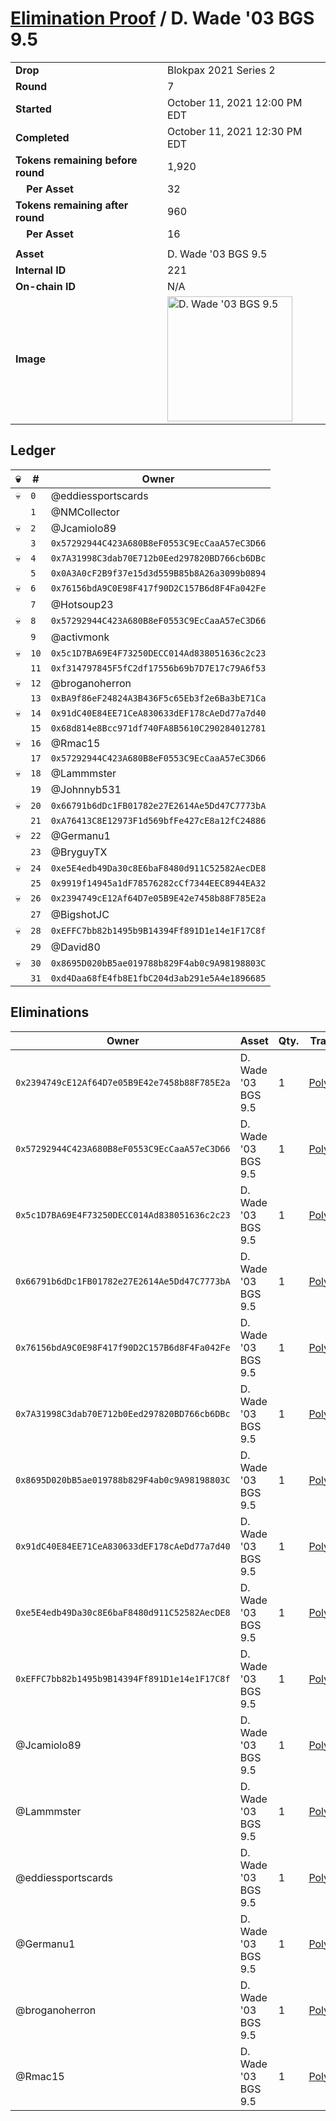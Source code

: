 # [Elimination Proof](./readme.md) / D. Wade &#039;03 BGS 9.5

|||
|---|---|
| **Drop** | Blokpax 2021 Series 2 |
| **Round** | 7 |
| **Started** | October 11, 2021 12:00 PM EDT |
| **Completed** | October 11, 2021 12:30 PM EDT |
| **Tokens remaining before round** | 1,920 |
| **&nbsp;&nbsp;&nbsp;&nbsp;Per Asset** | 32 |
| **Tokens remaining after round** | 960 |
| **&nbsp;&nbsp;&nbsp;&nbsp;Per Asset** | 16 |
| | |
| **Asset** | D. Wade &#039;03 BGS 9.5 |
| **Internal ID** | 221 |
| **On-chain ID** | N/A |
| **Image** | <img src="https://tcdn.blokpax.com/9484ebfa-63d3-4c81-9c60-6966a03b9e80/152bceb34f97ee2845f323a1944aa99ecd4423e2ebe188c844443a9f4629e3c5.jpg" height="200" alt="D. Wade &#039;03 BGS 9.5" /> |

## Ledger

| 💀 | # | Owner |
| --- | --- | --- |
| 💀 | `0` | @eddiessportscards |
|  | `1` | @NMCollector |
| 💀 | `2` | @Jcamiolo89 |
|  | `3` | `0x57292944C423A680B8eF0553C9EcCaaA57eC3D66` |
| 💀 | `4` | `0x7A31998C3dab70E712b0Eed297820BD766cb6DBc` |
|  | `5` | `0x0A3A0cF2B9f37e15d3d559B85b8A26a3099b0894` |
| 💀 | `6` | `0x76156bdA9C0E98F417f90D2C157B6d8F4Fa042Fe` |
|  | `7` | @Hotsoup23 |
| 💀 | `8` | `0x57292944C423A680B8eF0553C9EcCaaA57eC3D66` |
|  | `9` | @activmonk |
| 💀 | `10` | `0x5c1D7BA69E4F73250DECC014Ad838051636c2c23` |
|  | `11` | `0xf314797845F5fC2df17556b69b7D7E17c79A6f53` |
| 💀 | `12` | @broganoherron |
|  | `13` | `0xBA9f86eF24824A3B436F5c65Eb3f2e6Ba3bE71Ca` |
| 💀 | `14` | `0x91dC40E84EE71CeA830633dEF178cAeDd77a7d40` |
|  | `15` | `0x68d814e8Bcc971df740FA8B5610C290284012781` |
| 💀 | `16` | @Rmac15 |
|  | `17` | `0x57292944C423A680B8eF0553C9EcCaaA57eC3D66` |
| 💀 | `18` | @Lammmster |
|  | `19` | @Johnnyb531 |
| 💀 | `20` | `0x66791b6dDc1FB01782e27E2614Ae5Dd47C7773bA` |
|  | `21` | `0xA76413C8E12973F1d569bfFe427cE8a12fC24886` |
| 💀 | `22` | @Germanu1 |
|  | `23` | @BryguyTX |
| 💀 | `24` | `0xe5E4edb49Da30c8E6baF8480d911C52582AecDE8` |
|  | `25` | `0x9919f14945a1dF78576282cCf7344EEC8944EA32` |
| 💀 | `26` | `0x2394749cE12Af64D7e05B9E42e7458b88F785E2a` |
|  | `27` | @BigshotJC |
| 💀 | `28` | `0xEFFC7bb82b1495b9B14394Ff891D1e14e1F17C8f` |
|  | `29` | @David80 |
| 💀 | `30` | `0x8695D020bB5ae019788b829F4ab0c9A98198803C` |
|  | `31` | `0xd4Daa68fE4fb8E1fbC204d3ab291e5A4e1896685` |


## Eliminations

| Owner | Asset | Qty. | Transaction |
| --- | --- | --- | --- |
| `0x2394749cE12Af64D7e05B9E42e7458b88F785E2a` | D. Wade '03 BGS 9.5 | 1 | [Polygonscan](https://polygonscan.com/tx/0x962462b614c99778eb87b7183eb4d4cdef5a1118906f48123e41c15c15bf4dd9) |
| `0x57292944C423A680B8eF0553C9EcCaaA57eC3D66` | D. Wade '03 BGS 9.5 | 1 | [Polygonscan](https://polygonscan.com/tx/0x79db3f0897fdb837a40455bcb89d4f7ecdcc91812e1a06fb7ca8ae8f7f11774e) |
| `0x5c1D7BA69E4F73250DECC014Ad838051636c2c23` | D. Wade '03 BGS 9.5 | 1 | [Polygonscan](https://polygonscan.com/tx/0x754c57448d42ecb4ee4915c05cd943ce4676355752f747fceb5b0e88ec76c8a1) |
| `0x66791b6dDc1FB01782e27E2614Ae5Dd47C7773bA` | D. Wade '03 BGS 9.5 | 1 | [Polygonscan](https://polygonscan.com/tx/0x41aed8d0928299c1fa94b0616e6835af958e0b3937223377fa54481e096be2f8) |
| `0x76156bdA9C0E98F417f90D2C157B6d8F4Fa042Fe` | D. Wade '03 BGS 9.5 | 1 | [Polygonscan](https://polygonscan.com/tx/0x76f67be61cbb4994b27f9dfb4bc4bba1dfad3491e2a800100ac5592464da5a78) |
| `0x7A31998C3dab70E712b0Eed297820BD766cb6DBc` | D. Wade '03 BGS 9.5 | 1 | [Polygonscan](https://polygonscan.com/tx/0x87611e4b1a7df444e0e697222c76a61db475cb20aedde8192225addf5159129c) |
| `0x8695D020bB5ae019788b829F4ab0c9A98198803C` | D. Wade '03 BGS 9.5 | 1 | [Polygonscan](https://polygonscan.com/tx/0x15fde2232b0e8ded8b53ea2ab857e423648948d3024f6dca7b4624080e392a17) |
| `0x91dC40E84EE71CeA830633dEF178cAeDd77a7d40` | D. Wade '03 BGS 9.5 | 1 | [Polygonscan](https://polygonscan.com/tx/0xacbbfdc3c7bb12b492299428d05e07da98830df86c4a9c42afac5842a9cdf6ff) |
| `0xe5E4edb49Da30c8E6baF8480d911C52582AecDE8` | D. Wade '03 BGS 9.5 | 1 | [Polygonscan](https://polygonscan.com/tx/0x3bfe54ec47daa701cc11753b1b8a2de69d1e202034b9a781f74f9eb1dc4a71ad) |
| `0xEFFC7bb82b1495b9B14394Ff891D1e14e1F17C8f` | D. Wade '03 BGS 9.5 | 1 | [Polygonscan](https://polygonscan.com/tx/0x0d235298e0ae9b1dd8ccff9fc404ff99ab22e93455b4743f29518de849fc4b2f) |
| @Jcamiolo89 | D. Wade '03 BGS 9.5 | 1 | [Polygonscan](https://polygonscan.com/tx/0x21037ad89af32ca593a677f5219eaf183c1feef6f3e42fcf6807c50bb6d9090b) |
| @Lammmster | D. Wade '03 BGS 9.5 | 1 | [Polygonscan](https://polygonscan.com/tx/0x12d3ba6cd0390c8d6e33956c07681df45807918b1ad8e21057680126d1f69ff9) |
| @eddiessportscards | D. Wade '03 BGS 9.5 | 1 | [Polygonscan](https://polygonscan.com/tx/0xc8bf7f61fa78a4db0292daaffcf122aa9606d8ee00f4748257fe19cbe60d09a9) |
| @Germanu1 | D. Wade '03 BGS 9.5 | 1 | [Polygonscan](https://polygonscan.com/tx/0xa2df7f9b2e8a70cfe0ba654f1a1bf07af373560bef02cb71402a7cffa4af8a17) |
| @broganoherron | D. Wade '03 BGS 9.5 | 1 | [Polygonscan](https://polygonscan.com/tx/0xf338f06f72c2ae173507fa836b32c35b12dcc734652314fcf3056b9e1c4bf23b) |
| @Rmac15 | D. Wade '03 BGS 9.5 | 1 | [Polygonscan](https://polygonscan.com/tx/0x40d84c8289eab12315f8741fe17d847cc01219cf5f7dbad5c6cf9a26f4490ac8) |

